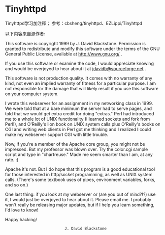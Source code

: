 # Tinyhttpd

Tinyhttpd学习加注释；
参考：cbsheng/tinyhttpd、EZLippi/Tinyhttpd

以下内容来自源作者:

This software is copyright 1999 by J. David Blackstone. Permission is granted to redistribute and modify this software under the terms of the GNU General Public License, available at http://www.gnu.org/ .

If you use this software or examine the code, I would appreciate knowing and would be overjoyed to hear about it at jdavidb@sourceforge.net .

This software is not production quality. It comes with no warranty of any kind, not even an implied warranty of fitness for a particular purpose. I am not responsible for the damage that will likely result if you use this software on your computer system.

I wrote this webserver for an assignment in my networking class in 1999. We were told that at a bare minimum the server had to serve pages, and told that we would get extra credit for doing "extras." Perl had introduced me to a whole lot of UNIX functionality (I learned sockets and fork from Perl!), and O'Reilly's lion book on UNIX system calls plus O'Reilly's books on CGI and writing web clients in Perl got me thinking and I realized I could make my webserver support CGI with little trouble.

Now, if you're a member of the Apache core group, you might not be impressed. But my professor was blown over. Try the color.cgi sample script and type in "chartreuse." Made me seem smarter than I am, at any rate. :)

Apache it's not. But I do hope that this program is a good educational tool for those interested in http/socket programming, as well as UNIX system calls. (There's some textbook uses of pipes, environment variables, forks, and so on.)

One last thing: if you look at my webserver or (are you out of mind?!?) use it, I would just be overjoyed to hear about it. Please email me. I probably won't really be releasing major updates, but if I help you learn something, I'd love to know!

Happy hacking!

                               J. David Blackstone

